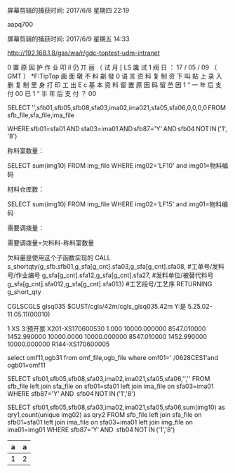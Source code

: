 
屏幕剪辑的捕获时间: 2017/6/8 星期四 22:19 

aapq700 

屏幕剪辑的捕获时间: 2017/6/9 星期五 14:33 

http://192.168.1.8/gas/wa/r/gdc-toptest-udm-intranet 



0 置 原 因 护 作 业 叩 il 仍 丌 丽 （ 试 月 [ LS 讒 试 1 阀 日 ： 17 / 05 / 09 （ GMT ） *F:TipTop 画 面 墩 不 料 劌 發 0 语 言 资 料 复 制 资 下 叫 貼 上 录 入 删 复 制 里 身 打 印 工 出 E c 基 本 资 料 留 置 原 因 码 留 苎 因 1 “ 一 年 后 支 付 00 已 1 “ 半 年 后 支 付 ？ 00 


SELECT '',sfb01,sfb05,sfb08,sfa03,ima02,ima021,sfa05,sfa06,0,0,0,0 FROM sfb_file,sfa_file,ima_file 

WHERE sfb01=sfa01 AND sfa03=ima01 AND sfb87='Y' AND sfb04 NOT IN ('1','8') 

称料室数量： 

SELECT sum(img10) FROM img_file WHERE img02='LF10' and img01=物料编码 
 
材料仓库数： 

SELECT sum(img10) FROM img_file WHERE img02='LF15' and img01=物料编码 

需要调拨量： 

需要调拨量=欠料料-称料室数量 


欠料量是使用这个子函数实现的 
CALL s_shortqty(g_sfb.sfb01,g_sfa[g_cnt].sfa03,g_sfa[g_cnt].sfa08, #工单号/发料号/作业编号 
                      g_sfa[g_cnt].sfa12,g_sfa[g_cnt].sfa27,       #发料单位/被替代料号 
                      g_sfa[g_cnt].sfa012,g_sfa[g_cnt].sfa013)     #工艺段号/工艺序 
              RETURNING g_short_qty  


 
CGLSCGLS	glsq035	$CUST/cgls/42m/cgls_glsq035.42m	Y:是	5.25.02-11.05.11(00010)


1	XS	3:预开票	X201-XS170600530	1.000		10000.000000	8547.010000	1452.990000	10000.0000	10000.000000	8547.010000	1452.990000	10000.000000	R144-XS170600005	


select omf11,ogb31
from omf_file,ogb_file
where omf01=' /0628CES1'and ogb01=omf11


SELECT sfb01,sfb05,sfb08,sfa03,ima02,ima021,sfa05,sfa06,'',''
FROM sfb_file 
left join sfa_file on sfb01=sfa01
left join ima_file on sfa03=ima01
WHERE  sfb87='Y' AND  sfb04 NOT IN ('1','8')

SELECT sfb01,sfb05,sfb08,sfa03,ima02,ima021,sfa05,sfa06,sum(img10) as qry1,count(unique img02) as qry2
FROM sfb_file 
left join sfa_file on sfb01=sfa01
left join ima_file on sfa03=ima01
left join img_file on ima01=img01
WHERE  sfb87='Y' AND  sfb04 NOT IN ('1','8')


| a| a|
|--|--|
|1|2|